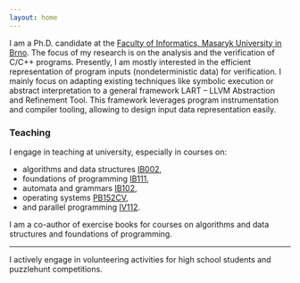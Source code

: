 ```yaml
---
layout: home
---
```


I am a Ph.D. candidate at the
[Faculty of Informatics, Masaryk University in Brno](https://www.fi.muni.cz/).
The focus of my research is on the analysis and the verification of C/C++ programs.
Presently, I am mostly interested in the efficient representation of program inputs (nondeterministic data) for verification.
I mainly focus on adapting existing techniques like symbolic execution or abstract interpretation to a general framework LART – LLVM Abstraction and Refinement Tool.
This framework leverages program instrumentation and compiler tooling, allowing to design input data representation easily.

### Teaching

I engage in teaching at university, especially in courses on:

- algorithms and data structures [IB002](https://is.muni.cz/predmet/fi/jaro2020/IB002?lang=en),
- foundations of programming [IB111](https://is.muni.cz/predmet/fi/podzim2020/IB111?lang=en),
- automata and grammars [IB102](https://is.muni.cz/predmet/fi/podzim2011/IB102?lang=en),
- operating systems [PB152CV](https://is.muni.cz/predmet/fi/jaro2021/PB152CV?lang=en),
- and parallel programming [IV112](https://is.muni.cz/predmet/fi/podzim2013/IV112?lang=en).

I am a co-author of exercise books for courses on algorithms and data structures and foundations of programming.

---

I actively engage in volunteering activities for high school students and puzzlehunt competitions.
